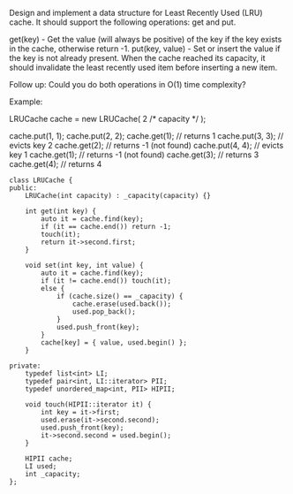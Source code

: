 Design and implement a data structure for Least Recently Used (LRU) cache. It should support the following operations: get and put.

get(key) - Get the value (will always be positive) of the key if the key exists in the cache, otherwise return -1.
put(key, value) - Set or insert the value if the key is not already present. When the cache reached its capacity, it should invalidate the least recently used item before inserting a new item.

Follow up:
Could you do both operations in O(1) time complexity?

Example:

LRUCache cache = new LRUCache( 2 /* capacity */ );

cache.put(1, 1);
cache.put(2, 2);
cache.get(1);       // returns 1
cache.put(3, 3);    // evicts key 2
cache.get(2);       // returns -1 (not found)
cache.put(4, 4);    // evicts key 1
cache.get(1);       // returns -1 (not found)
cache.get(3);       // returns 3
cache.get(4);       // returns 4

```
class LRUCache {
public:
    LRUCache(int capacity) : _capacity(capacity) {}
    
    int get(int key) {
        auto it = cache.find(key);
        if (it == cache.end()) return -1;
        touch(it);
        return it->second.first;
    }
    
    void set(int key, int value) {
        auto it = cache.find(key);
        if (it != cache.end()) touch(it);
        else {
			if (cache.size() == _capacity) {
				cache.erase(used.back());
				used.pop_back();
			}
            used.push_front(key);
        }
        cache[key] = { value, used.begin() };
    }
    
private:
    typedef list<int> LI;
    typedef pair<int, LI::iterator> PII;
    typedef unordered_map<int, PII> HIPII;
    
    void touch(HIPII::iterator it) {
        int key = it->first;
        used.erase(it->second.second);
        used.push_front(key);
        it->second.second = used.begin();
    }
    
    HIPII cache;
    LI used;
    int _capacity;
};
```